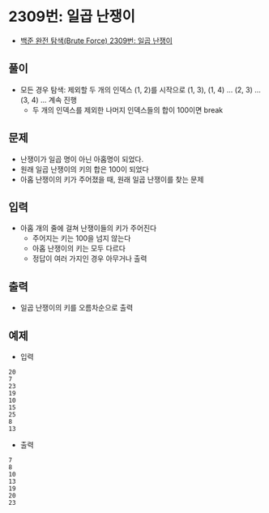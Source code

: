 # 2309번: 일곱 난쟁이
- [백준 완전 탐색(Brute Force) 2309번: 일곱 난쟁이](https://www.acmicpc.net/problem/2309)

## 풀이
- 모든 경우 탐색: 제외할 두 개의 인덱스 (1, 2)를 시작으로 (1, 3), (1, 4) ... (2, 3) ... (3, 4) ... 계속 진행
  - 두 개의 인덱스를 제외한 나머지 인덱스들의 합이 100이면 break

## 문제
- 난쟁이가 일곱 명이 아닌 아홉명이 되었다.
- 원래 일곱 난쟁이의 키의 합은 100이 되었다
- 아홉 난쟁이의 키가 주어졌을 때, 원래 일곱 난쟁이를 찾는 문제

## 입력
- 아홉 개의 줄에 걸쳐 난쟁이들의 키가 주어진다
  - 주어지는 키는 100을 넘지 않는다
  - 아홉 난쟁이의 키는 모두 다르다
  - 정답이 여러 가지인 경우 아무거나 출력

## 출력
- 일곱 난쟁이의 키를 오름차순으로 출력

## 예제
- 입력
```text
20
7
23
19
10
15
25
8
13
```
- 출력
```text
7
8
10
13
19
20
23
```
